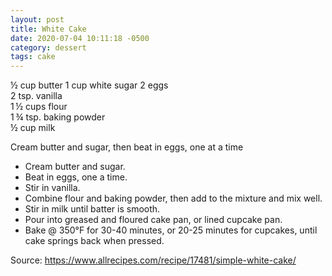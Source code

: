 ```yaml
---
layout: post
title: White Cake
date: 2020-07-04 10:11:18 -0500
category: dessert
tags: cake
---
```

<label class="checkbox-list" for="recipe-ingredients-label-17481-0-0"><span class="checkbox-list-checkmark"><span class="ingredients-item-name"><label class="checkbox-list" for="recipe-ingredients-label-17481-0-1">½ cup butter</label>
1 cup white sugar</span></span></label><label class="checkbox-list" for="recipe-ingredients-label-17481-0-1"><span class="checkbox-list-checkmark"><span class="ingredients-item-name">
</span></span></label><label class="checkbox-list" for="recipe-ingredients-label-17481-0-2"><span class="checkbox-list-checkmark"><span class="ingredients-item-name">2 eggs  
</span></span></label><label class="checkbox-list" for="recipe-ingredients-label-17481-0-3"><span class="checkbox-list-checkmark"><span class="ingredients-item-name">2 tsp. vanilla  
</span></span></label><label class="checkbox-list" for="recipe-ingredients-label-17481-0-4"><span class="checkbox-list-checkmark"><span class="ingredients-item-name">1 ½ cups flour  
</span></span></label><label class="checkbox-list" for="recipe-ingredients-label-17481-0-5"><span class="checkbox-list-checkmark"><span class="ingredients-item-name">1 ¾ tsp. baking powder  
</span></span></label><label class="checkbox-list" for="recipe-ingredients-label-17481-0-6"><span class="checkbox-list-checkmark"><span class="ingredients-item-name">½ cup milk</span></span></label>
<div class="section-body">
<div class="paragraph">
  
Cream butter and sugar, then beat in eggs, one at a time  

  * Cream butter and sugar.
  * Beat in eggs, one a time.
  * Stir in vanilla.
  * Combine flour and baking powder, then add to the mixture and mix well.
  * Stir in milk until batter is smooth.
  * Pour into greased and floured cake pan, or lined cupcake pan.
  * Bake @ 350°F for 30-40 minutes, or 20-25 minutes for cupcakes, until cake springs back when pressed.

Source: <a href="https://www.allrecipes.com/recipe/17481/simple-white-cake/">https://www.allrecipes.com/recipe/17481/simple-white-cake/</a>
  
</div>
</div>
